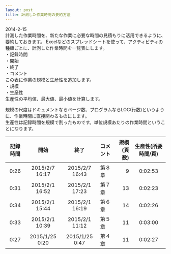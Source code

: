 ```yaml
---
layout: post
title: 計測した作業時間の要約方法
---
```


2014-2-15  
計測した作業時間を、新たな作業に必要な時間の見積もりに活用できるように、要約しておきます。
Excelなどのスプレッドシートを使って、アクティビティの種類ごとに、計測した作業時間を一覧表にします。  
・記録時間  
・開始  
・終了  
・コメント  
この表に作業の規模と生産性を追加します。  
・規模  
・生産性  
生産性の平均値、最大値、最小値を計算します。

規模の尺度はドキュメントならページ数、プログラムならLOC(行数)というように、作業時間に直接関わるものにします。  
生産性は記録時間を規模で割ったものです。単位規模あたりの作業時間ということになります。

| 記録時間 | 開始         | 終了         | コメント |規模(頁数)|生産性(所要時間/頁) |
|:--------:|:------------:|:------------:|:---------|---------:|:------------------:|
|0:26|2015/2/7 16:17|2015/2/7 16:43|第８章|9|0:02:53|
|0:31|2015/2/1 16:52|2015/2/1 17:23|第７章|13|0:02:23|
|0:34|2015/2/1 15:44|2015/2/1 16:19|第６章|14|0:02:26|
|0:33|2015/2/1 10:39|2015/2/1 11:12|第５章|11|0:03:00|
|0:27|2015/1/25 0:20|2015/1/25 0:47|第４章|11|0:02:27|



